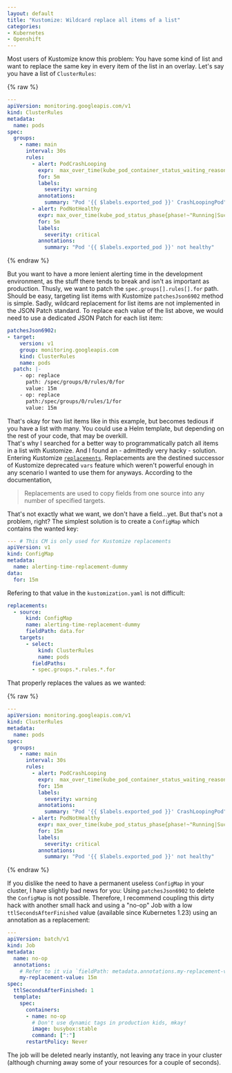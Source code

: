 ```yaml
---
layout: default
title: "Kustomize: Wildcard replace all items of a list"
categories:
- Kubernetes
- Openshift
---
```


Most users of Kustomize know this problem: You have some kind of list and want to replace the same key in every item of the list in an overlay. Let's say you have a list of `ClusterRules`:

{% raw %}
```yaml
---
apiVersion: monitoring.googleapis.com/v1
kind: ClusterRules
metadata:
  name: pods
spec:
  groups:
    - name: main
      interval: 30s
      rules:
        - alert: PodCrashLooping
          expr:  max_over_time(kube_pod_container_status_waiting_reason{reason="CrashLoopBackOff", job="kube-state-metrics"}[5m]) >= 1
          for: 5m
          labels:
            severity: warning
          annotations:
            summary: "Pod '{{ $labels.exported_pod }}' CrashLoopingPod"
        - alert: PodNotHealthy
          expr: max_over_time(kube_pod_status_phase{phase!~"Running|Succeeded"}[5m]) > 0
          for: 5m
          labels:
            severity: critical
          annotations:
            summary: "Pod '{{ $labels.exported_pod }}' not healthy"
```
{% endraw %}

But you want to have a more lenient alerting time in the development environment, as the stuff there tends to break and isn't as important as production. Thusly, we want to patch the `spec.groups[].rules[].for` path. Should be easy, targeting list items with Kustomize `patchesJson6902` method is simple. Sadly, wildcard replacement for list items are not implemented in the JSON Patch standard. To replace each value of the list above, we would need to use a dedicated JSON Patch for each list item:

```yaml
patchesJson6902:
- target:
    version: v1
    group: monitoring.googleapis.com
    kind: ClusterRules
    name: pods
  patch: |-
    - op: replace
      path: /spec/groups/0/rules/0/for
      value: 15m
    - op: replace
      path:/spec/groups/0/rules/1/for
      value: 15m
```

That's okay for two list items like in this example, but becomes tedious if you have a list with many. You could use a Helm template, but depending on the rest of your code, that may be overkill.  
That's why I searched for a better way to programmatically patch all items in a list with Kustomize. And I found an - admittedly very hacky - solution. Entering Kustomize [`replacements`][replacements]. Replacements are the destined successor of Kustomize deprecated `vars` feature which weren't powerful enough in any scenario I wanted to use them for anyways. According to the documentation,

> Replacements are used to copy fields from one source into any number of specified targets.

That's not exactly what we want, we don't have a field...yet. But that's not a problem, right? The simplest solution is to create a `ConfigMap` which contains the wanted key:


```yaml
--- # This CM is only used for Kustomize replacements
apiVersion: v1
kind: ConfigMap
metadata:
  name: alerting-time-replacement-dummy
data:
  for: 15m
```

Refering to that value in the `kustomization.yaml` is not difficult:

```yaml
replacements:
  - source:
      kind: ConfigMap
      name: alerting-time-replacement-dummy
      fieldPath: data.for
    targets:
      - select:
          kind: ClusterRules
          name: pods
        fieldPaths:
        - spec.groups.*.rules.*.for
```

That properly replaces the values as we wanted:

{% raw %}
```yaml
---
apiVersion: monitoring.googleapis.com/v1
kind: ClusterRules
metadata:
  name: pods
spec:
  groups:
    - name: main
      interval: 30s
      rules:
        - alert: PodCrashLooping
          expr:  max_over_time(kube_pod_container_status_waiting_reason{reason="CrashLoopBackOff", job="kube-state-metrics"}[5m]) >= 1
          for: 15m
          labels:
            severity: warning
          annotations:
            summary: "Pod '{{ $labels.exported_pod }}' CrashLoopingPod"
        - alert: PodNotHealthy
          expr: max_over_time(kube_pod_status_phase{phase!~"Running|Succeeded"}[5m]) > 0
          for: 15m
          labels:
            severity: critical
          annotations:
            summary: "Pod '{{ $labels.exported_pod }}' not healthy"
```
{% endraw %}

If you dislike the need to have a permanent useless `ConfigMap` in your cluster, I have slightly bad news for you: Using `patchesJson6902` to delete the `ConfigMap` is not possible. Therefore, I recommend coupling this dirty hack with another small hack and using a "no-op" Job with a low `  ttlSecondsAfterFinished` value (available since Kubernetes 1.23) using an annotation as a replacement:

```yaml
---
apiVersion: batch/v1
kind: Job
metadata:
  name: no-op
  annotations:
    # Refer to it via `fieldPath: metadata.annotations.my-replacement-value`
    my-replacement-value: 15m 
spec:
  ttlSecondsAfterFinished: 1
  template:
    spec:
      containers:
      - name: no-op
        # Don't use dynamic tags in production kids, mkay!
        image: busybox:stable 
        command: [":"]
      restartPolicy: Never
```

The job will be deleted nearly instantly, not leaving any trace in your cluster (although churning away some of your resources for a couple of seconds).

[replacements]: https://kubectl.docs.kubernetes.io/references/kustomize/kustomization/replacements/
